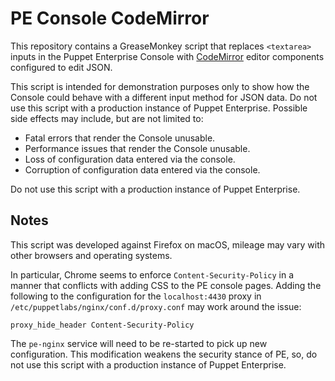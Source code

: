 PE Console CodeMirror
=====================

This repository contains a GreaseMonkey script that replaces `<textarea>`
inputs in the Puppet Enterprise Console with [CodeMirror][1] editor
components configured to edit JSON.

This script is intended for demonstration purposes only to show how
the Console could behave with a different input method for JSON data.
Do not use this script with a production instance of Puppet Enterprise.
Possible side effects may include, but are not limited to:

  - Fatal errors that render the Console unusable.
  - Performance issues that render the Console unusable.
  - Loss of configuration data entered via the console.
  - Corruption of configuration data entered via the console.

Do not use this script with a production instance of Puppet Enterprise.

Notes
-----

This script was developed against Firefox on macOS, mileage may
vary with other browsers and operating systems.

In particular, Chrome seems to enforce `Content-Security-Policy`
in a manner that conflicts with adding CSS to the PE console
pages. Adding the following to the configuration for
the `localhost:4430` proxy in `/etc/puppetlabs/nginx/conf.d/proxy.conf`
may work around the issue:

```
proxy_hide_header Content-Security-Policy
```

The `pe-nginx` service will need to be re-started to pick up
new configuration. This modification weakens the security
stance of PE, so, do not use this script with a production
instance of Puppet Enterprise.

[1]: https://codemirror.net/5/index.html
